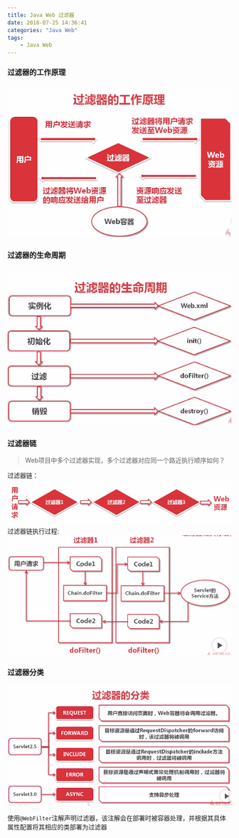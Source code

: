 ```yaml
---
title: Java Web 过滤器
date: 2018-07-25 14:36:41
categories: "Java Web" 
tags:
    - Java Web
---
```

### 过滤器的工作原理
![filetr_work_principle](/images/filter_work_principle.png)
----
### 过滤器的生命周期
![ filetr_lifecycle](/images/filter_lifecycle.png)
----
### 过滤器链
> Web项目中多个过滤器实现，多个过滤器对应同一个路近执行顺序如何？

过滤器链：
![filter_chain.png](/images/filter_chain.png)
过滤器链执行过程:
![filter_chain_process.png](/images/filter_chain_process.png)
 
### 过滤器分类
![filter_classify](/images/filter_classify.png)

使用`@WebFilter`注解声明过滤器，该注解会在部署时被容器处理，并根据其具体属性配置将其相应的类部署为过滤器
